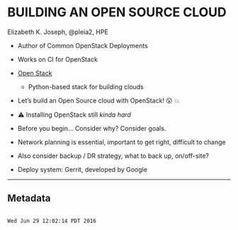 # BUILDING AN OPEN SOURCE CLOUD

Elizabeth K. Joseph, @pleia2, HPE
- Author of Common OpenStack Deployments
- Works on CI for OpenStack

- [Open Stack](https://openstack.org)
	- Python-based stack for building clouds
- Let’s build an Open Source cloud with OpenStack! :open_mouth: :boom:
- :warning: Installing OpenStack still *kinda hard*
- Before you begin… Consider why? Consider goals.
- Network planning is essential, important to get right, difficult to change
- Also consider backup / DR strategy, what to back up, on/off-site?
- Deploy system: Gerrit, developed by Google

___
## Metadata
```

Wed Jun 29 12:02:14 PDT 2016
```


